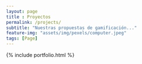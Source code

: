 ```yaml
--- 
layout: page
title : Proyectos 
permalink: /projects/
subtitle: "Nuestras propuestas de gamificación..." 
feature-img: "assets/img/pexels/computer.jpeg"
tags: [Page]
---
```


{% include portfolio.html %}
